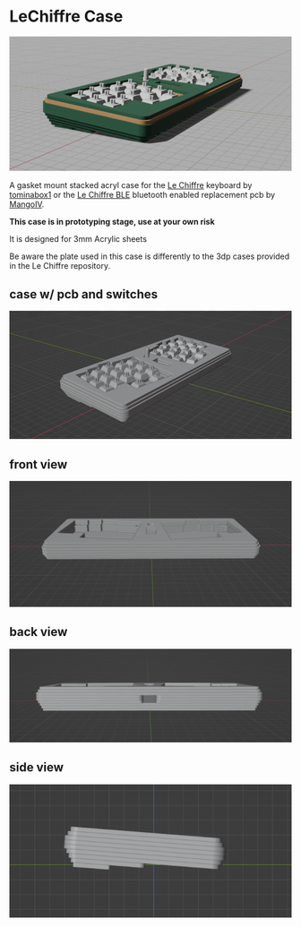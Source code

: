 # LeChiffre Case

![r img](https://github.com/weteor/LeChiffre_Case/blob/main/img/r_out.png)

A gasket mount stacked acryl case for the [Le Chiffre](https://github.com/tominabox1/Le-Chiffre-Keyboard) keyboard by [tominabox1](https://github.com/tominabox1) or the [Le Chiffre BLE](https://github.com/MangoIV/le_chiff_ble) bluetooth enabled replacement pcb by [MangoIV](https://github.com/MangoIV).

**This case is in prototyping stage, use at your own risk**

It is designed for 3mm Acrylic sheets 

Be aware the plate used in this case is differently to the 3dp cases provided in the Le Chiffre repository.

## case w/ pcb and switches

![out](https://github.com/weteor/LeChiffre_Case/blob/main/img/cad_out.png)

## front view

![front](https://github.com/weteor/LeChiffre_Case/blob/main/img/cad_front.png)

## back view

![back](https://github.com/weteor/LeChiffre_Case/blob/main/img/cad_back.png)

## side view

![out](https://github.com/weteor/LeChiffre_Case/blob/main/img/cad_side.png)

